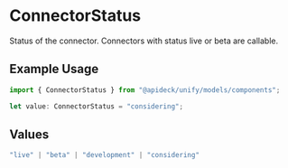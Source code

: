 # ConnectorStatus

Status of the connector. Connectors with status live or beta are callable.

## Example Usage

```typescript
import { ConnectorStatus } from "@apideck/unify/models/components";

let value: ConnectorStatus = "considering";
```

## Values

```typescript
"live" | "beta" | "development" | "considering"
```